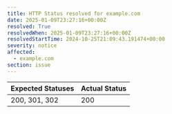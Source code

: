 ```yaml
---
title: HTTP Status resolved for example.com
date: 2025-01-09T23:27:16+00:00Z
resolved: True
resolvedWhen: 2025-01-09T23:27:16+00:00Z
resolvedStartTime: 2024-10-25T21:09:43.191474+00:00
severity: notice
affected:
  - example.com
section: issue
---
```


| Expected Statuses | Actual Status  |
|-------------------|----------------|
| 200, 301, 302 | 200 |
